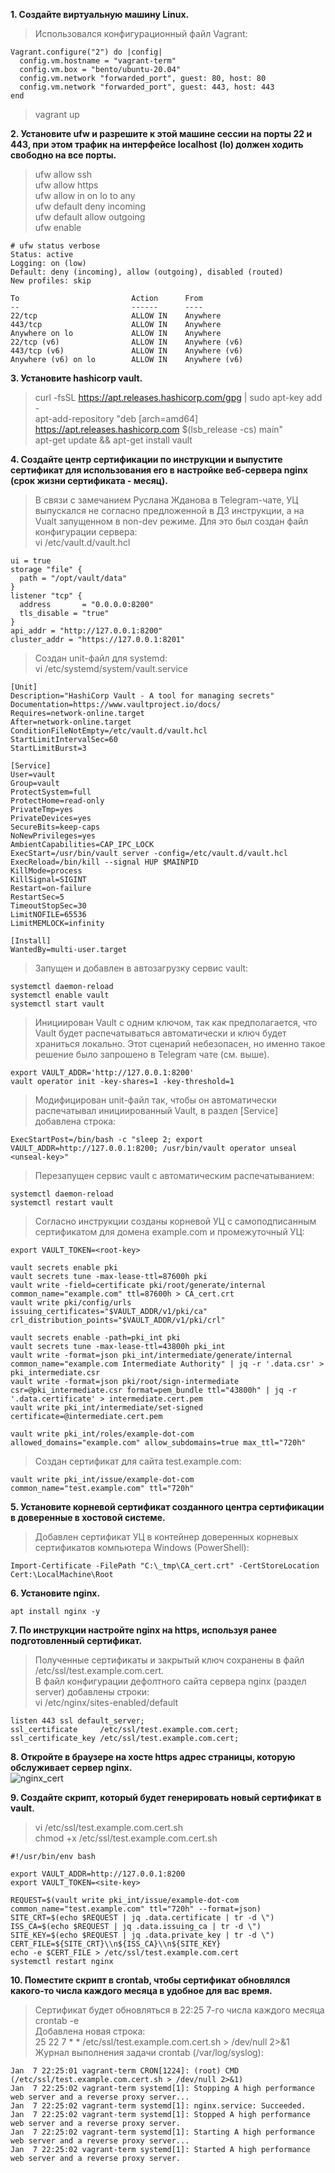 **1. Создайте виртуальную машину Linux.**  
> Использовался конфигурационный файл Vagrant:
```
Vagrant.configure("2") do |config|
  config.vm.hostname = "vagrant-term"
  config.vm.box = "bento/ubuntu-20.04"
  config.vm.network "forwarded_port", guest: 80, host: 80
  config.vm.network "forwarded_port", guest: 443, host: 443
end
```
> vagrant up

**2. Установите ufw и разрешите к этой машине сессии на порты 22 и 443, при этом трафик на интерфейсе localhost (lo) 
должен ходить свободно на все порты.**  
> ufw allow ssh  
> ufw allow https  
> ufw allow in on lo to any  
> ufw default deny incoming  
> ufw default allow outgoing  
> ufw enable  
```commandline
# ufw status verbose
Status: active
Logging: on (low)
Default: deny (incoming), allow (outgoing), disabled (routed)
New profiles: skip

To                         Action      From
--                         ------      ----
22/tcp                     ALLOW IN    Anywhere
443/tcp                    ALLOW IN    Anywhere
Anywhere on lo             ALLOW IN    Anywhere
22/tcp (v6)                ALLOW IN    Anywhere (v6)
443/tcp (v6)               ALLOW IN    Anywhere (v6)
Anywhere (v6) on lo        ALLOW IN    Anywhere (v6)
```

**3. Установите hashicorp vault.**  
> curl -fsSL https://apt.releases.hashicorp.com/gpg | sudo apt-key add -  
> apt-add-repository "deb [arch=amd64] https://apt.releases.hashicorp.com $(lsb_release -cs) main"  
> apt-get update && apt-get install vault  

**4. Cоздайте центр сертификации по инструкции и выпустите сертификат для использования его в настройке веб-сервера 
nginx (срок жизни сертификата - месяц).**  
> В связи с замечанием Руслана Жданова в Telegram-чате, УЦ выпускался не согласно предложенной в ДЗ инструкции, 
> а на Vualt запущенном в non-dev режиме. Для это был создан файл конфигурации сервера:  
> vi /etc/vault.d/vault.hcl  
```
ui = true
storage "file" {
  path = "/opt/vault/data"
}
listener "tcp" {
  address       = "0.0.0.0:8200"
  tls_disable = "true"
}
api_addr = "http://127.0.0.1:8200"
cluster_addr = "https://127.0.0.1:8201"
``` 
> Создан unit-файл для systemd:  
> vi /etc/systemd/system/vault.service  
```
[Unit]
Description="HashiCorp Vault - A tool for managing secrets"
Documentation=https://www.vaultproject.io/docs/
Requires=network-online.target
After=network-online.target
ConditionFileNotEmpty=/etc/vault.d/vault.hcl
StartLimitIntervalSec=60
StartLimitBurst=3

[Service]
User=vault
Group=vault
ProtectSystem=full
ProtectHome=read-only
PrivateTmp=yes
PrivateDevices=yes
SecureBits=keep-caps
NoNewPrivileges=yes
AmbientCapabilities=CAP_IPC_LOCK
ExecStart=/usr/bin/vault server -config=/etc/vault.d/vault.hcl
ExecReload=/bin/kill --signal HUP $MAINPID
KillMode=process
KillSignal=SIGINT
Restart=on-failure
RestartSec=5
TimeoutStopSec=30
LimitNOFILE=65536
LimitMEMLOCK=infinity

[Install]
WantedBy=multi-user.target
```
> Запущен и добавлен в автозагрузку сервис vault:
```commandline
systemctl daemon-reload
systemctl enable vault
systemctl start vault
```
> Инициирован Vault с одним ключом, так как предполагается, что Vault будет распечатываться автоматически и ключ будет 
> храниться локально. Этот сценарий небезопасен, но именно такое решение было запрошено в Telegram чате (см. выше).
```commandline
export VAULT_ADDR='http://127.0.0.1:8200'  
vault operator init -key-shares=1 -key-threshold=1  
```
> Модифицирован unit-файл так, чтобы он автоматически распечатывал инициированный Vault, в раздел [Service] добавлена строка:
```
ExecStartPost=/bin/bash -c "sleep 2; export VAULT_ADDR=http://127.0.0.1:8200; /usr/bin/vault operator unseal <unseal-key>"
```
> Перезапущен сервис vault с автоматическим распечатыванием:
```commandline
systemctl daemon-reload
systemctl restart vault
```
> Согласно инструкции созданы корневой УЦ с самоподписанным сертификатом для домена example.com и промежуточный УЦ:
```commandline
export VAULT_TOKEN=<root-key>

vault secrets enable pki
vault secrets tune -max-lease-ttl=87600h pki
vault write -field=certificate pki/root/generate/internal common_name="example.com" ttl=87600h > CA_cert.crt
vault write pki/config/urls issuing_certificates="$VAULT_ADDR/v1/pki/ca" crl_distribution_points="$VAULT_ADDR/v1/pki/crl"

vault secrets enable -path=pki_int pki
vault secrets tune -max-lease-ttl=43800h pki_int
vault write -format=json pki_int/intermediate/generate/internal common_name="example.com Intermediate Authority" | jq -r '.data.csr' > pki_intermediate.csr
vault write -format=json pki/root/sign-intermediate csr=@pki_intermediate.csr format=pem_bundle ttl="43800h" | jq -r '.data.certificate' > intermediate.cert.pem
vault write pki_int/intermediate/set-signed certificate=@intermediate.cert.pem

vault write pki_int/roles/example-dot-com allowed_domains="example.com" allow_subdomains=true max_ttl="720h"
```
> Создан сертификат для сайта test.example.com:
```commandline
vault write pki_int/issue/example-dot-com common_name="test.example.com" ttl="720h"
```

**5. Установите корневой сертификат созданного центра сертификации в доверенные в хостовой системе.**  
> Добавлен сертификат УЦ в контейнер доверенных корневых сертификатов компьютера Windows (PowerShell):
```
Import-Certificate -FilePath "C:\_tmp\CA_cert.crt" -CertStoreLocation Cert:\LocalMachine\Root
```

**6. Установите nginx.**  
```
apt install nginx -y
```

**7. По инструкции настройте nginx на https, используя ранее подготовленный сертификат.**  
> Полученные сертификаты и закрытый ключ сохранены в файл /etc/ssl/test.example.com.cert.  
> В файл конфигурации дефолтного сайта сервера nginx (раздел server) добавлены строки:  
> vi /etc/nginx/sites-enabled/default
```
listen 443 ssl default_server;
ssl_certificate     /etc/ssl/test.example.com.cert;
ssl_certificate_key /etc/ssl/test.example.com.cert;
```

**8. Откройте в браузере на хосте https адрес страницы, которую обслуживает сервер nginx.**  
![nginx_cert](img/nginx_cert.png)  

**9. Создайте скрипт, который будет генерировать новый сертификат в vault.**  
> vi /etc/ssl/test.example.com.cert.sh  
> chmod +x /etc/ssl/test.example.com.cert.sh  
```commandline
#!/usr/bin/env bash

export VAULT_ADDR=http://127.0.0.1:8200
export VAULT_TOKEN=<site-key>

REQUEST=$(vault write pki_int/issue/example-dot-com common_name="test.example.com" ttl="720h" --format=json)
SITE_CRT=$(echo $REQUEST | jq .data.certificate | tr -d \")
ISS_CA=$(echo $REQUEST | jq .data.issuing_ca | tr -d \")
SITE_KEY=$(echo $REQUEST | jq .data.private_key | tr -d \")
CERT_FILE=${SITE_CRT}\\n${ISS_CA}\\n${SITE_KEY}
echo -e $CERT_FILE > /etc/ssl/test.example.com.cert
systemctl restart nginx
```

**10. Поместите скрипт в crontab, чтобы сертификат обновлялся какого-то числа каждого месяца в удобное для вас время.**  
> Сертификат будет обновляться в 22:25 7-го числа каждого месяца  
> crontab -e  
> Добавлена новая строка:  
> 25 22 7 * * /etc/ssl/test.example.com.cert.sh > /dev/null 2>&1
> Журнал выполнения задачи crontab (/var/log/syslog):
```
Jan  7 22:25:01 vagrant-term CRON[1224]: (root) CMD (/etc/ssl/test.example.com.cert.sh > /dev/null 2>&1)
Jan  7 22:25:02 vagrant-term systemd[1]: Stopping A high performance web server and a reverse proxy server...
Jan  7 22:25:02 vagrant-term systemd[1]: nginx.service: Succeeded.
Jan  7 22:25:02 vagrant-term systemd[1]: Stopped A high performance web server and a reverse proxy server.
Jan  7 22:25:02 vagrant-term systemd[1]: Starting A high performance web server and a reverse proxy server...
Jan  7 22:25:02 vagrant-term systemd[1]: Started A high performance web server and a reverse proxy server.
```
